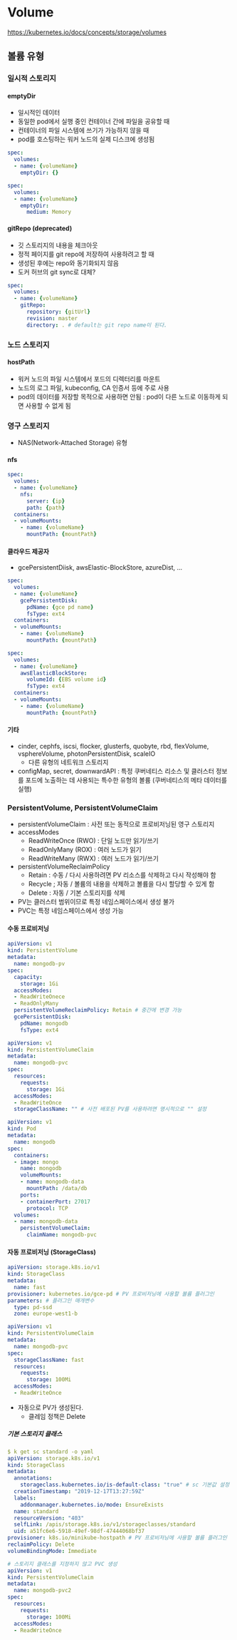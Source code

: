 # Volume

<https://kubernetes.io/docs/concepts/storage/volumes>

## 볼륨 유형

### 일시적 스토리지

#### emptyDir

* 일시적인 데이터
* 동일한 pod에서 실행 중인 컨테이너 간에 파일을 공유할 때
* 컨테이너의 파일 시스템에 쓰기가 가능하지 않을 때
* pod를 호스팅하는 워커 노드의 실제 디스크에 생성됨

```yaml
spec:
  volumes:
  - name: {volumeName}
    emptyDir: {}

spec:
  volumes:
  - name: {volumeName}
    emptyDir:
      medium: Memory
```

#### gitRepo (deprecated)

* 깃 스토리지의 내용을 체크아웃
* 정적 페이지를 git repo에 저장하여 사용하려고 할 때
* 생성된 후에는 repo와 동기화되지 않음
* 도커 허브의 git sync로 대체?

```yaml
spec:
  volumes:
  - name: {volumeName}
    gitRepo:
      repository: {gitUrl}
      revision: master
      directory: . # default는 git repo name이 된다.
```

### 노드 스토리지

#### hostPath

* 워커 노드의 파일 시스템에서 포드의 디렉터리를 마운트
* 노드의 로그 파일, kubeconfig, CA 인증서 등에 주로 사용
* pod의 데이터를 저장할 목적으로 사용하면 안됨 : pod이 다른 노드로 이동하게 되면 사용할 수 없게 됨

### 영구 스토리지

* NAS(Network-Attached Storage) 유형

#### nfs

```yaml
spec:
  volumes:
  - name: {volumeName}
    nfs:
      server: {ip}
      path: {path}
  containers:
  - volumeMounts:
    - name: {volumeName}
      mountPath: {mountPath}
```

#### 클라우드 제공자

* gcePersistentDiisk, awsElastic-BlockStore, azureDist, ...

```yaml
spec:
  volumes:
  - name: {volumeName}
    gcePersistentDisk:
      pdName: {gce pd name}
      fsType: ext4
  containers:
  - volumeMounts:
    - name: {volumeName}
      mountPath: {mountPath}

spec:
  volumes:
  - name: {volumeName}
    awsElasticBlockStore:
      volumeId: {EBS volume id}
      fsType: ext4
  containers:
  - volumeMounts:
    - name: {volumeName}
      mountPath: {mountPath}
```

#### 기타

* cinder, cephfs, iscsi, flocker, glusterfs, quobyte, rbd, flexVolume, vsphereVolume, photonPersistentDisk, scaleIO
  * 다른 유형의 네트워크 스토리지
* configMap, secret, downwardAPI : 특정 쿠버네티스 리소스 및 클러스터 정보를 포드에 노출하는 데 사용되는 특수한 유형의 볼륨 (쿠버네티스의 메타 데이터를 실행)

### PersistentVolume, PersistentVolumeClaim

* persistentVolumeClaim : 사전 또는 동적으로 프로비저닝된 영구 스토리지
* accessModes
  * ReadWriteOnce (RWO) : 단일 노드만 읽기/쓰기
  * ReadOnlyMany (ROX) : 여러 노드가 읽기
  * ReadWriteMany (RWX) : 여러 노드가 읽기/쓰기
* persistentVolumeReclaimPolicy
  * Retain : 수동 / 다시 사용하려면 PV 리소스를 삭제하고 다시 작성해야 함
  * Recycle ; 자동 / 볼륨의 내용을 삭제하고 볼륨을 다시 할당할 수 있게 함
  * Delete : 자동 / 기본 스토리지를 삭제
* PV는 클러스터 범위이므로 특정 네임스페이스에서 생성 불가
* PVC는 특정 네임스페이스에서 생성 가능


#### 수동 프로비저닝

```yaml
apiVersion: v1
kind: PersistentVolume
metadata:
  name: mongodb-pv
spec:
  capacity:
    storage: 1Gi
  accessModes:
  - ReadWriteOnece
  - ReadOnlyMany
  persistentVolumeReclaimPolicy: Retain # 중간에 변경 가능
  gcePersistentDisk:
    pdName: mongodb
    fsType: ext4

apiVersion: v1
kind: PersistentVolumeClaim
metadata:
  name: mongodb-pvc
spec:
  resources:
    requests:
      storage: 1Gi
  accessModes:
  - ReadWriteOnce
  storageClassName: "" # 사전 배포된 PV를 사용하려면 명시적으로 "" 설정

apiVersion: v1
kind: Pod
metadata:
  name: mongodb
spec:
  containers:
  - image: mongo
    name: mongodb
    volumeMounts:
    - name: mongodb-data
      mountPath: /data/db
    ports:
    - containerPort: 27017
      protocol: TCP
  volumes:
  - name: mongodb-data
    persistentVolumeClaim:
      claimName: mongodb-pvc
```

#### 자동 프로비저닝 (StorageClass)

```yaml
apiVersion: storage.k8s.io/v1
kind: StorageClass
metadata:
  name: fast
provisioner: kubernetes.io/gce-pd # PV 프로비저닝에 사용할 볼륨 플러그인
parameters: # 플러그인 매개변수
  type: pd-ssd
  zone: europe-west1-b

apiVersion: v1
kind: PersistentVolumeClaim
metadata:
  name: mongodb-pvc
spec:
  storageClassName: fast
  resources:
    requests:
      storage: 100Mi
  accessModes:
  - ReadWriteOnce
```

* 자동으로 PV가 생성된다.
  * 클레임 정책은 Delete

##### 기본 스토리지 클래스

```yaml
$ k get sc standard -o yaml
apiVersion: storage.k8s.io/v1
kind: StorageClass
metadata:
  annotations:
    storageclass.kubernetes.io/is-default-class: "true" # sc 기본값 설정
  creationTimestamp: "2019-12-17T13:27:59Z"
  labels:
    addonmanager.kubernetes.io/mode: EnsureExists
  name: standard
  resourceVersion: "403"
  selfLink: /apis/storage.k8s.io/v1/storageclasses/standard
  uid: a51fc6e6-5918-49ef-98df-47444068bf37
provisioner: k8s.io/minikube-hostpath # PV 프로비저닝에 사용할 볼륨 플러그인
reclaimPolicy: Delete
volumeBindingMode: Immediate

# 스토리지 클래스를 지정하지 않고 PVC 생성
apiVersion: v1
kind: PersistentVolumeClaim
metadata:
  name: mongodb-pvc2
spec:
  resources:
    requests:
      storage: 100Mi
  accessModes:
  - ReadWriteOnce
```

